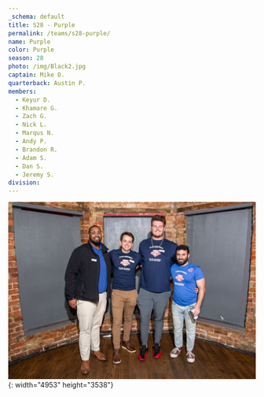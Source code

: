 ```yaml
---
_schema: default
title: S28 - Purple
permalink: /teams/s28-purple/
name: Purple
color: Purple
season: 28
photo: /img/Black2.jpg
captain: Mike O.
quarterback: Austin P.
members:
  - Keyur D.
  - Khamare G.
  - Zach G.
  - Nick L.
  - Marqus N.
  - Andy P.
  - Brandon R.
  - Adam S.
  - Dan S.
  - Jeremy S.
division:
---
```

![](/img/da2-7066.jpg){: width="4953" height="3538"}